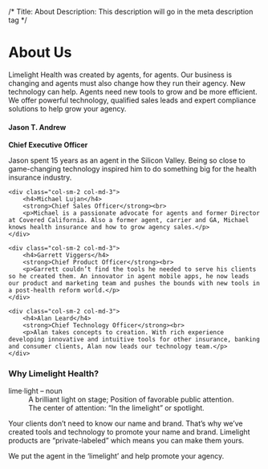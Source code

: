 /*
Title: About
Description: This description will go in the meta description tag
*/

<h1>About Us</h1>

<p class="lead">Limelight Health was created by agents, for agents.
	Our business is changing and agents must also change how they run their agency. New technology can help. Agents need new tools to grow and be more efficient. We offer powerful technology, qualified sales leads and expert compliance solutions to help grow your agency.</p>

<div class="row">
	<div class="col-sm-2 col-md-3">
		<h4>Jason T. Andrew</h4>
		<strong>Chief Executive Officer</strong><br>
		<p>Jason spent 15 years as an agent in the Silicon Valley. Being so close to game-changing technology inspired him to do something big for the health insurance industry.</p>
	</div>
	
	<div class="col-sm-2 col-md-3">
		<h4>Michael Lujan</h4>
		<strong>Chief Sales Officer</strong><br>
		<p>Michael is a passionate advocate for agents and former Director at Covered California. Also a former agent, carrier and GA, Michael knows health insurance and how to grow agency sales.</p>
	</div>
	
	<div class="col-sm-2 col-md-3">
		<h4>Garrett Viggers</h4>
		<strong>Chief Product Officer</strong><br>
		<p>Garrett couldn’t find the tools he needed to serve his clients so he created them. An innovator in agent mobile apps, he now leads our product and marketing team and pushes the bounds with new tools in a post-health reform world.</p>
	</div>
	
	<div class="col-sm-2 col-md-3">
		<h4>Alan Leard</h4>
		<strong>Chief Technology Officer</strong><br>
		<p>Alan takes concepts to creation. With rich experience developing innovative and intuitive tools for other insurance, banking and consumer clients, Alan now leads our technology team.</p>
	</div>
</div>

<h3>Why Limelight Health?</h3>

<dl class="dl-horizontal">
	<dt>lime·light – noun</dt>
	<dd>A brilliant light on stage; Position of favorable public attention.</dd>
	<dd>The center of attention: “In the limelight” or spotlight.</dd>
</dl>

<p>Your clients don’t need to know our name and brand. That’s why we’ve created tools and technology to promote your name and brand. Limelight products are “private-labeled” which means you can make them yours.</p>

<p>We put the agent in the ‘limelight’ and help promote your agency.</p>